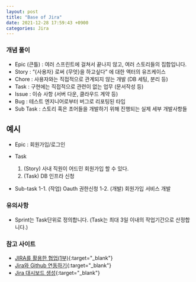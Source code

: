 ```yaml
---
layout: post
title: "Base of Jira"
date: 2021-12-28 17:59:43 +0900
categories: Jira
---
```


### 개념 풀이

- Epic (큰틀) : 여러 스프린트에 걸쳐서 끝나지 않고, 여러 스토리들의 집합입니다.
- Story : “{사용자} 로써 {무엇}을 하고싶다” 에 대한 액터의 유즈케이스
- Chore : 사용자와는 직접적으로 관계되지 않는 개발 (DB 세팅, 분리 등)
- Task : 구현에는 직접적으로 관련이 없는 업무 (문서작성 등)
- Issue : 이슈 사항 (서버 다운, 클라우드 계약 등)
- Bug : 테스트 엔지니어로부터 버그로 리포팅된 타입
- Sub Task : 스토리 혹은 초어들을 개발하기 위해 진행되는 실제 세부 개발사항들

## 예시

- Epic : 회원가입/로그인
- Task

  1. (Story) 사내 직원이 어드민 회원가입 할 수 있다.
  2. (Task) DB 인프라 신청

- Sub-task
  1-1. (작업) Oauth 권한신청
  1-2. (개발) 회원가입 서비스 개발

### 유의사항

- Sprint는 Task단위로 정의합니다. (Task는 최대 3일 이내의 작업기간으로 산정합니다.)

### 참고 사이트

- [JIRA를 활용한 협업(1부)](https://medium.com/dtevangelist/devops-jira%EB%A5%BC-%ED%99%9C%EC%9A%A9%ED%95%9C-%ED%98%91%EC%97%85-1%EB%B6%80-63c71489f21d){:target="_blank"}
- [Jira와 Github 연동하기](https://sujinnaljin.medium.com/jira-jira%EC%99%80-github-%EC%97%B0%EB%8F%99%ED%95%98%EA%B8%B0-6e649180dfae){:target="_blank"}
- [Jira 대시보드 생성](https://engineering-skcc.github.io/devops-tools/jiradashfilter/){:target="_blank"}
